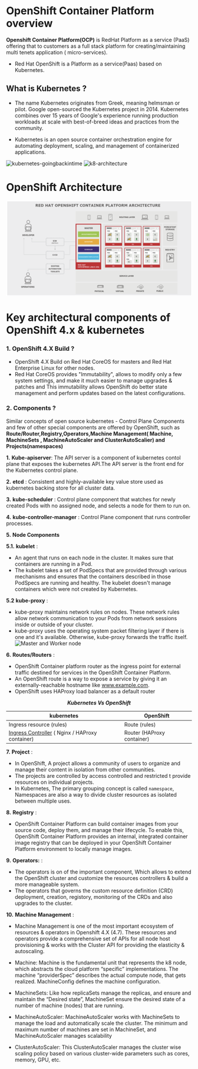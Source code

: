 # OpenShift Container Platform overview

                                                               

**Openshift Container Platform(OCP)** is RedHat Platform as a service (PaaS) offering that to customers as a full stack platform for creating/maintaining multi tenets application ( micro-services).

* Red Hat OpenShift is a Platform as a service(Paas) based on Kubernetes. 

## What is Kubernetes ? 
* The name Kubernetes originates from Greek, meaning helmsman or pilot. Google open-sourced the Kubernetes project in 2014. Kubernetes combines over 15 years of Google's experience running production workloads at scale with best-of-breed ideas and practices from the community.

* Kubernetes is an open source container orchestration engine for automating deployment, scaling, and management of containerized applications.


![kubernetes-goingbackintime](exercises/images/kubernetes-goingbackintime.png)
![k8-architecture](exercises/images/k8-architecturepng)

# OpenShift Architecture

![OpenShift Architecture](exercises/images/openshift-architecture.png)

# **Key architectural components of OpenShift 4.x & kubernetes**

### 1. OpenShift 4.X Build ?
*  OpenShift 4.X Build on Red Hat CoreOS for masters and Red Hat Enterprise Linux for other nodes. 
*  Red Hat CoreOS provides "Immutability", allows to modify only a few system settings, and make it much easier to manage upgrades & patches and This immutability allows OpenShift do better state management and perform updates based on the latest configurations.

### 2. Components ?
Similar concepts of open source kubernetes - Control Plane Components and few of other special components are offered by OpenShift, such as **Route/Router,Registry,Operators,Machine Management( Machine, MachineSets , MachineAutoScaler and ClusterAutoScalier) and Projects(namespaces)**

**1.** **Kube-apiserver**: The API server is a component of kubernetes contol plane that exposes the kubernetes API.The API server is the front end for the Kubernetes control plane.

**2.** **etcd** : Consistent and highly-available key value store used as kubernetes backing store for all cluster data.

**3.** **kube-scheduler** : Control plane component that watches for newly created Pods with no assigned node, and selects a node for them to run on.

**4.** **kube-controller-manager** : Control Plane component that runs controller processes.
 
**5.** **Node Components** 

**5.1.** **kubelet** : 
* An agent that runs on each node in the cluster. It makes sure that containers are running in a Pod.
* The kubelet takes a set of PodSpecs that are provided through various mechanisms and ensures that the containers described in those PodSpecs are running and healthy. The kubelet doesn't manage containers which were not created by Kubernetes.

**5.2** **kube-proxy** :
* kube-proxy maintains network rules on nodes. These network rules allow network communication to your Pods from network sessions inside or outside of your cluster.
* kube-proxy uses the operating system packet filtering layer if there is one and it's available. Otherwise, kube-proxy forwards the traffic itself.
![Master and Worker node](exercises/images/master-worker-node-architecture.png) 

**6.** **Routes/Routers** : 
* OpenShift Container platform router as the ingress point for external traffic destined for services in the OpenShift Container Platform.
* An OpenShift route is a way to expose a service by giving it an externally-reachable hostname like www.example.com.
* OpenShift uses HAProxy load balancer as a default router

<div align="center">

***Kubernetes Vs OpenShift***

      
| kubernetes | OpenShift |
| --- | --- |
| Ingress resource (rules) | Route (rules) |
| [Ingress Controller](https://kubernetes.io/docs/concepts/services-networking/ingress-controllers/) ( Nginx / HAProxy container) | Router (HAProxy container)|

</div>

**7.** **Project** :
* In OpenShift, A project allows a community of users to organize and manage their content in isolation from other communities.
* The projects are controlled by access controlled and restricted t provide resources on individual projects.
* In Kubernetes, The primary grouping concept is called `namespace`, Namespaces are also a way to divide cluster resources as isolated between multiple uses.  


**8.** **Registry** :
* OpenShift Container Platform can build container images from your source code, deploy them, and manage their lifecycle. To enable this, OpenShift Container Platform provides an internal, integrated container image registry that can be deployed in your OpenShift Container Platform environment to locally manage images.

**9.** **Operators:** :
* The operators is on of the important component, Which allows to extend the OpenShift cluster and customize the resources controllers & build a more manageable system. 
* The operators that governs the custom resource definition (CRD) deployment, creation, registory, monitoring of the CRDs and also upgrades to the cluster.

**10.** **Machine Management** :
* Machine Management is one of the most important ecosystem of resources & operators in Openshift 4.X (4.7). These resources and operators provide a comprehensive set of APIs for all node host provisioning & works with the Cluster API for providing the elasticity & autoscaling.

* Machine: Machine is the fundamental unit that represents the k8 node, which abstracts the cloud platform “specific” implementations. The machine “providerSpec” describes the actual compute node, that gets realized. MachineConfig defines the machine configuration.

* MachineSets: Like how replicaSets manage the replicas, and ensure and maintain the “Desired state”, MachineSet ensure the desired state of a number of machine (nodes) that are running.

* MachineAutoScaler: MachineAutoScaler works with MachineSets to manage the load and automatically scale the cluster. The minimum and maximum number of machines are set in MachineSet, and MachineAutoScaler manages scalability

* ClusterAutoScaler: This ClusterAutoScaler manages the cluster wise scaling policy based on various cluster-wide parameters such as cores, memory, GPU, etc.